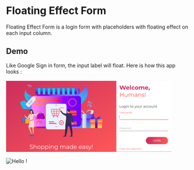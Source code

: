# Floating Effect Form

Floating Effect Form is a login form with placeholders with floating effect on each input column. 

## Demo
Like Google Sign in form, the input label will float. Here is how this app looks : <br><br>
<img src="https://raw.githubusercontent.com/kevinadhiguna/floating-effect-form/master/demo/1.png" width="90%"></img>


![Hello !](https://api.visitorbadge.io/api/VisitorHit?user=kevinadhiguna&repo=floating-effect-form&label=thanks%20for%20dropping%20in%20!&labelColor=%23000000&countColor=%23FFFFFF)
